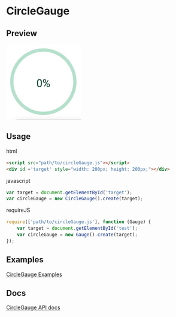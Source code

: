 # CircleGauge

## Preview
![](./docs/exgif.gif)
## Usage 

html
```html
<script src="path/to/circleGauge.js"></script>
<div id ='target' style="width: 200px; height: 200px;"></div>
```
javascript
```javascript
var target = document.getElementById('target');
var circleGauge = new CircleGauge().create(target);
```
requireJS
```javascript
require(['path/to/circleGauge.js'], function (Gauge) {
	var target = document.getElementById('test');
	var circleGauge = new Gauge().create(target);
});
```

## Examples
[CircleGauge Examples](https://yeonjuan.github.io/ygui/circlegauge.html)
## Docs
[CircleGauge API docs](https://github.com/yeonjuan/wever-UI/wiki/CircleGauge)

